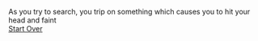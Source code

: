 As you try to search, you trip on something which causes you to hit your head and faint  
[Start Over](../start.md)